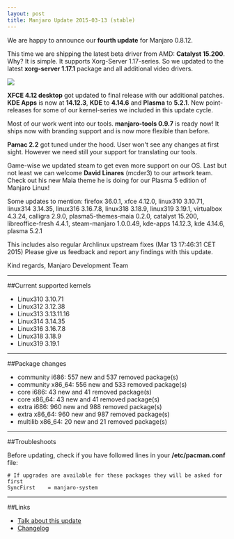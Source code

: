 ```yaml
---
layout: post
title: Manjaro Update 2015-03-13 (stable)
---
```


We are happy to announce our **fourth update** for Manjaro 0.8.12.

This time we are shipping the latest beta driver from AMD: **Catalyst 15.200**. Why? It is simple. It supports Xorg-Server 1.17-series. So we updated to the latest **xorg-server 1.17.1** package and all additional video drivers.

<img src="http://cdn.xfce.org/frontpage/slider-desktop.jpg">

**XFCE 4.12 desktop** got updated to final release with our additional patches. **KDE Apps** is now at **14.12.3**, **KDE** to **4.14.6** and **Plasma** to **5.2.1**. New point-releases for some of our kernel-series we included in this update cycle.

Most of our work went into our tools. **manjaro-tools 0.9.7** is ready now! It ships now with branding support and is now more flexible than before.

**Pamac 2.2** got tuned under the hood. User won't see any changes at first sight. However we need still your support for translating our tools.

Game-wise we updated steam to get even more support on our OS. Last but not least we can welcome **David Linares** (mcder3) to our artwork team. Check out his new Maia theme he is doing for our Plasma 5 edition of Manjaro Linux!

Some updates to mention: firefox 36.0.1, xfce 4.12.0, linux310 3.10.71, linux314 3.14.35, linux316 3.16.7.8, linux318 3.18.9, linux319 3.19.1, virtualbox 4.3.24, calligra 2.9.0, plasma5-themes-maia 0.2.0, catalyst 15.200, libreoffice-fresh 4.4.1, steam-manjaro 1.0.0.49, kde-apps 14.12.3, kde 4.14.6, plasma 5.2.1

This includes also regular Archlinux upstream fixes (Mar 13 17:46:31 CET 2015) Please give us feedback and report any findings with this update.

Kind regards,
Manjaro Development Team

----

##Current supported kernels

* Linux310 3.10.71
* Linux312 3.12.38
* Linux313 3.13.11.16
* Linux314 3.14.35
* Linux316 3.16.7.8
* Linux318 3.18.9
* Linux319 3.19.1

----

##Package changes

* community i686:  557 new and 537 removed package(s)
* community x86_64:  556 new and 533 removed package(s)
* core i686:  43 new and 41 removed package(s)
* core x86_64:  43 new and 41 removed package(s)
* extra i686:  960 new and 988 removed package(s)
* extra x86_64:  960 new and 987 removed package(s)
* multilib x86_64:  20 new and 21 removed package(s)

----

##Troubleshoots

Before updating, check if you have followed lines in your **/etc/pacman.conf** file:

```
# If upgrades are available for these packages they will be asked for first
SyncFirst    = manjaro-system
```

----

##Links

* [Talk about this update](https://forum.manjaro.org/index.php?topic=21275.0)
* [Changelog](https://lists.manjaro.org/pipermail/manjaro-packages/Week-of-Mon-20150309/002826.html)
